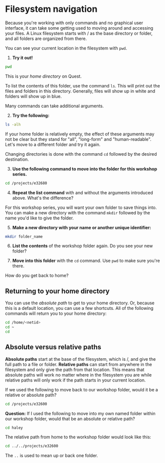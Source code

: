 # Filesystem navigation

Because you're working with only commands and no graphical user interface, it can take 
some getting used to moving around and accessing your files. A Linux filesystem starts 
with / as the base directory or folder, and all folders are organized from there.

You can see your current location in the filesystem with `pwd`. 

1. **Try it out!**

```bash
pwd
```

This is your *home directory* on Quest.

To list the contents of this folder, use the command `ls`. This will print out the 
files and folders in this directory. Generally, files will show up in white and 
folders will show up in blue.

Many commands can take additional arguments. 

2. **Try the following:**

```bash
ls -alh
```

If your home folder is relatively empty, the effect of these arguments may not be 
clear but they stand for "all", "long-form" and "human-readable". Let's move to a 
different folder and try it again. 

Changing directories is done with the command `cd` followed by the desired destination. 

3. **Use the following command to move into the folder for this workshop series.**

```bash
cd /projects/e32680
```

4. **Repeat the list command** with and without the arguments introduced above.
What's the difference?

For this workshop series, you will want your own folder to save things into. You can 
make a new directory with the command `mkdir` followed by the name you'd like to give
the folder.

5. **Make a new directory with your name or another unique identifier:**

```bash
mkdir folder_name
```
6. **List the contents** of the workshop folder again. Do you see your new folder?

7. **Move into this folder** with the `cd` command. Use `pwd` to make sure you're there.

How do you get back to home?

## Returning to your home directory

You can use the *absolute path* to get to your home directory. Or, because this is a default
location, you can use a few shortcuts. All of the following commands will return you
to your home directory:

```bash
cd /home/<netid>
cd ~
cd 
```

## Absolute versus relative paths

**Absolute paths** start at the base of the filesystem, which is /, and give the full path 
to a file or folder. **Relative paths** can start from anywhere in the filesystem and only
give the path from that location. This means that absolute paths will work no matter 
where in the filesystem you are while relative paths will only work if the path starts 
in your current location. 

If we used the following to move back to our workshop folder, would it be a relative or
absolute path?

```bash
cd /projects/e32600
```

**Question:** If I used the following to move into my own named folder within our workshop folder, would 
that be an absolute or relative path?

```bash
cd haley
```

The relative path from home to the workshop folder would look like this:

```bash
cd ../../projects/e32600
```

The `..` is used to mean up or back one folder. 
